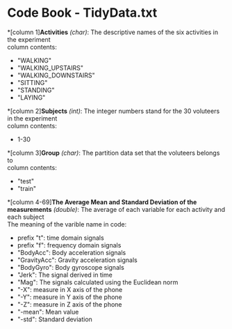 # Code Book - TidyData.txt   
*[column 1]__Activities__ _(char)_: The descriptive names of the six activities in the experiment    
column contents:   
  + "WALKING"    
  + "WALKING_UPSTAIRS"   
  + "WALKING_DOWNSTAIRS"   
  + "SITTING"   
  + "STANDING"   
  + "LAYING"   
    
*[column 2]__Subjects__ _(int)_: The integer numbers stand for the 30 voluteers in the experiment   
column contents:   
  + 1-30    
     
*[column 3]__Group__ _(char)_: The partition data set that the voluteers belongs to    
column contents:   
  + "test"    
  + "train"    
      
*[column 4-69]__The Average Mean and Standard Deviation of the measurements__ _(double)_: The average of each variable for each activity and each subject    
  The meaning of the varible name in code:   
  - prefix "t": time domain signals   
  - prefix "f": frequency domain signals   
  - "BodyAcc": Body acceleration signals    
  - "GravityAcc": Gravity acceleration signals    
  - "BodyGyro": Body gyroscope signals    
  - "Jerk": The signal derived in time      
  - "Mag": The signals calculated using the Euclidean norm     
  - "-X": measure in X axis of the phone     
  - "-Y": measure in Y axis of the phone     
  - "-Z": measure in Z axis of the phone     
  - "-mean": Mean value    
  - "-std": Standard deviation